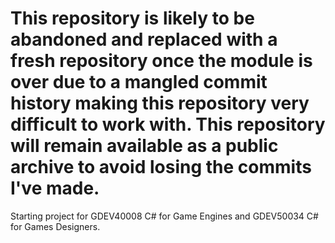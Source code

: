# This repository is likely to be abandoned and replaced with a fresh repository once the module is over due to a mangled commit history making this repository very difficult to work with. This repository will remain available as a public archive to avoid losing the commits I've made.
Starting project for GDEV40008 C# for Game Engines and GDEV50034 C# for Games Designers.
